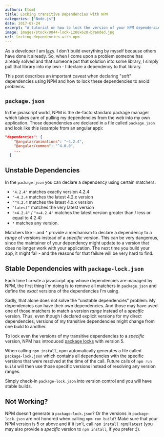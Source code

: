 ```yaml
---
authors: [tom]
title: Locking transitive Dependencies with NPM 
categories: ["Node.js"]
date: 2017-07-24
excerpt: "A tutorial on how to lock the version of your NPM dependencies to create a reproducible build."
image: images/stock/0044-lock-1200x628-branded.jpg
url: locking-dependencies-with-npm
---
```




As a developer I am [lazy](http://blogoscoped.com/archive/2005-08-24-n14.html). I don't build everything by myself
because others have done it already. So, when I come upon a problem someone has already solved and that someone
put that solution into some library, I simply pull that library into my own - I declare a dependency to that library.

This post describes an important caveat when declaring "soft" dependencies using NPM and how to lock these dependencies
to avoid problems.
 
## `package.json`
In the javascript world, NPM is the de-facto standard package manager which takes care of pulling my
dependencies from the web into my own application. Those dependencies are declared in a file called `package.json`
and look like this (example from an angular app):
 
```json
"dependencies": {
    "@angular/animations": "~4.2.4",
    "@angular/common": "^4.0.0",
    ...
  }
```

## Unstable Dependencies

In the `package.json` you can declare a dependency using certain matchers:

* `"4.2.4"` matches exactly version 4.2.4
* `"~4.2.4` matches the latest 4.2.x version
* `"^4.2.4` matches the latest 4.x.x version
* `"latest"` matches the very latest version
* `">4.2.4"` / `"<=4.2.4"` matches the latest version greater than / less or equal to 4.2.4)
* `*` matches any version.

Matchers like `~` and `^` provide a mechanism to declare a dependency to a *range* of versions instead of a 
*specific* version. This can be very dangerous, since the maintainer of your dependency might update to a version that does no longer work
with your application. The next time you build your app, it might fail - and the reasons for that failure will be
very hard to find.

## Stable Dependencies with `package-lock.json`

Each time I create a javascript app whose dependencies are managed by NPM, 
the first thing I'm doing is to remove all matchers in `package.json` and define the *exact* versions 
of the dependencies I'm using.
 
Sadly, that alone does not solve the "unstable dependencies" problem. My dependencies can have their own dependencies.
And those may have used one of those matchers to match a version *range* instead of a *specific* version. Thus, even though
I declared explicit versions for my direct dependencies, versions of my transitive dependencies might change
from one build to another.

To lock even the versions of my transitive dependencies to a *specific* version, NPM has introduced 
[package locks](https://docs.npmjs.com/files/package-locks) with version 5.

When calling `npm install`, npm automatically generates a file called `package-lock.json` which contains all
dependencies with the specific versions that were resolved at the time of the call. Future calls of `npm run build`
will then use those specific versions instead of resolving any version ranges. 

Simply check-in `package-lock.json` into version control and you will have stable builds.

## Not Working?
NPM doesn't generate a `package-lock.json`? Or the versions in `package-lock.json` are not honored when calling
`npm run build`? Make sure that your NPM version is 5 or above and if it isn't, call `npm install npm@latest`
(you may also provide a *specific* version to `npm install`, if you prefer :)).
